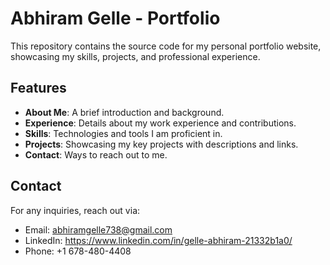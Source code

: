 # Abhiram Gelle - Portfolio

This repository contains the source code for my personal portfolio website, showcasing my skills, projects, and professional experience.

## Features
- **About Me**: A brief introduction and background.
- **Experience**: Details about my work experience and contributions.
- **Skills**: Technologies and tools I am proficient in.
- **Projects**: Showcasing my key projects with descriptions and links.
- **Contact**: Ways to reach out to me.

## Contact
For any inquiries, reach out via:
- Email: abhiramgelle738@gmail.com
- LinkedIn: https://www.linkedin.com/in/gelle-abhiram-21332b1a0/
- Phone: +1 678-480-4408
